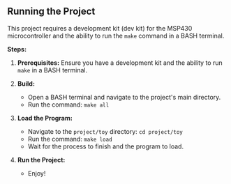 ## Running the Project

This project requires a development kit (dev kit) for the MSP430 microcontroller and the ability to run the `make` command in a BASH terminal.

**Steps:**

1. **Prerequisites:** Ensure you have a development kit and the ability to run `make` in a BASH terminal.

2. **Build:**
   - Open a BASH terminal and navigate to the project's main directory.
   - Run the command: `make all`

3. **Load the Program:**
   - Navigate to the `project/toy` directory: `cd project/toy`
   - Run the command: `make load`
   - Wait for the process to finish and the program to load.

4. **Run the Project:**
   -  Enjoy!
